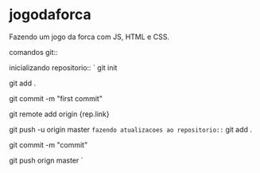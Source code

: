 # jogodaforca
Fazendo um jogo da forca com JS, HTML e CSS.

comandos git:: 

inicializando repositorio::
`
git init

git add .

git commit -m "first commit"

git remote add origin {rep.link}

git push -u origin master
`
fazendo atualizacoes ao repositorio::
`
git add .

git commit -m "commit"

git push orign master
`
